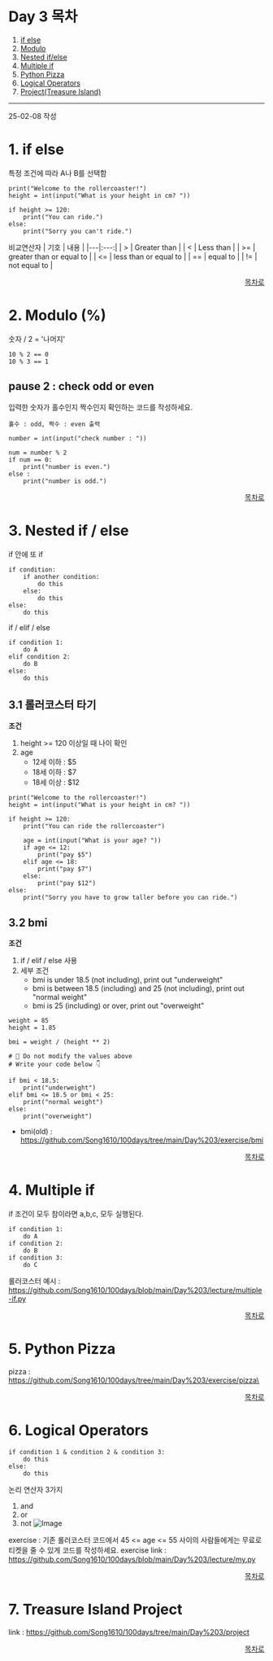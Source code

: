 # Day 3 목차
1. [if else](#1-if-else)
2. [Modulo](#2-modulo-)
3. [Nested if/else](#3-nested-if--else)
4. [Multiple if](#4-multiple-if)
5. [Python Pizza](#5-python-pizza)
6. [Logical Operators](#6-logical-operators)
7. [Project(Treasure Island)](#7-treasure-island-project)

---

25-02-08 작성

# 1. if else
특정 조건에 따라 A나 B를 선택함
```
print("Welcome to the rollercoaster!")
height = int(input("What is your height in cm? "))

if height >= 120:
    print("You can ride.")
else:
    print("Sorry you can't ride.")
```

비교연산자
| 기호 | 내용 |
|---|:---:|
| > | Greater than |
| < | Less than |
| >= | greater than or equal to |
| <= | less than or equal to |
| == | equal to |
| != | not equal to |

<div align="right">

[목차로](#day-3-목차)
</div>


# 2. Modulo (%)
숫자 / 2 = '나머지'
```
10 % 2 == 0
10 % 3 == 1
```

## pause 2 : check odd or even
입력한 숫자가 홀수인지 짝수인지 확인하는 코드를 작성하세요.

`홀수 : odd, 짝수 : even 출력`

```
number = int(input("check number : "))

num = number % 2
if num == 0:
    print("number is even.")
else :
    print("number is odd.")
```

<div align="right">

[목차로](#day-3-목차)
</div>

# 3. Nested if / else
if 안에 또 if
```
if condition:
    if another condition:
        do this
    else:
        do this
else:
    do this
```

if / elif / else
```
if condition 1:
    do A
elif condition 2:
    do B
else:
    do this
```

## 3.1 롤러코스터 타기
**조건**
1. height >= 120 이상일 때 나이 확인
2. age
    - 12세 이하 : $5
    - 18세 이하 : $7
    - 18세 이상 : $12

```
print("Welcome to the rollercoaster!")
height = int(input("What is your height in cm? "))

if height >= 120:
    print("You can ride the rollercoaster")

    age = int(input("What is your age? "))
    if age <= 12:
        print("pay $5")
    elif age <= 18:
        print("pay $7")
    else:
        print("pay $12")
else:
    print("Sorry you have to grow taller before you can ride.")
```

## 3.2 bmi
**조건**
1. if / elif / else 사용
2. 세부 조건
    - bmi is under 18.5 (not including), print out "underweight"
    - bmi is between 18.5 (including) and 25 (not including), print out "normal weight"
    - bmi is 25 (including) or over, print out "overweight"
```
weight = 85
height = 1.85

bmi = weight / (height ** 2)

# 🚨 Do not modify the values above
# Write your code below 👇

if bmi < 18.5:
    print("underweight")
elif bmi <= 18.5 or bmi < 25:
    print("normal weight")
else:
    print("overweight")
```
* bmi(old) : https://github.com/Song1610/100days/tree/main/Day%203/exercise/bmi

<div align="right">

[목차로](#day-3-목차)
</div>


# 4. Multiple if
if 조건이 모두 참이라면 a,b,c, 모두 실행된다.
```
if condition 1:
    do A
if condition 2:
    do B
if condition 3:
    do C
```

롤러코스터 예시 : https://github.com/Song1610/100days/blob/main/Day%203/lecture/multiple-if.py

<div align="right">

[목차로](#day-3-목차)
</div>


# 5. Python Pizza
pizza : https://github.com/Song1610/100days/tree/main/Day%203/exercise/pizza\

<div align="right">

[목차로](#day-3-목차)
</div>

# 6. Logical Operators
```
if condition 1 & condition 2 & condition 3:
    do this
else:
    do this
```
논리 연산자 3가지
1. and
2. or
3. not
![Image](https://github.com/user-attachments/assets/de699711-19c6-47bb-80bb-32acfdfec166)

exercise : 기존 롤러코스터 코드에서 45 <= age <= 55 사이의 사람들에게는 무료로 티켓을 줄 수 있게 코드를 작성하세요.
exercise link : https://github.com/Song1610/100days/blob/main/Day%203/lecture/my.py

<div align="right">

[목차로](#day-3-목차)
</div>

# 7. Treasure Island Project
link : https://github.com/Song1610/100days/tree/main/Day%203/project

<div align="right">

[목차로](#day-3-목차)
</div>